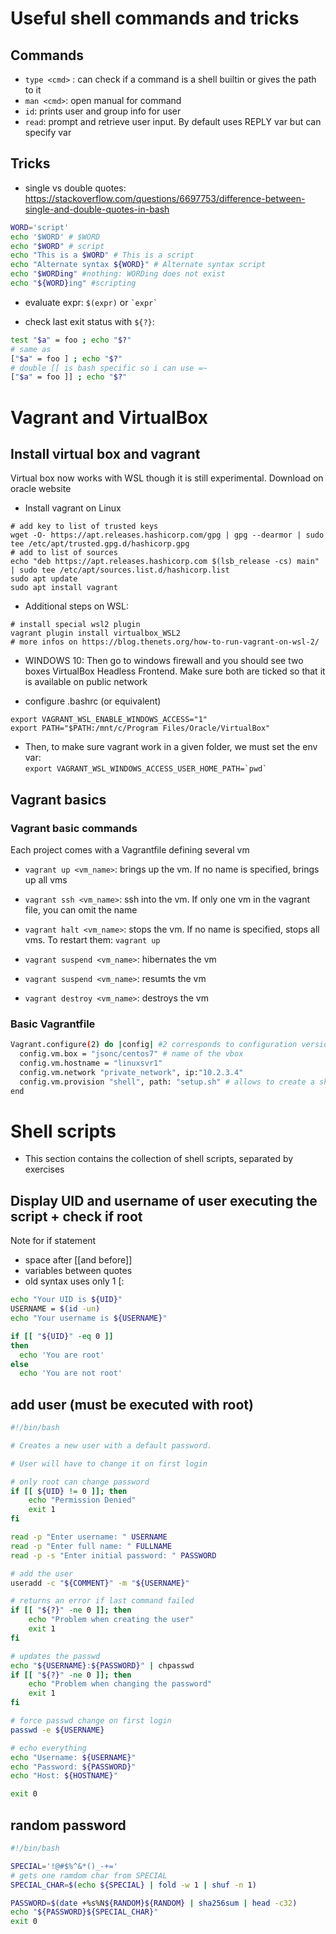 # Useful shell commands and tricks

## Commands

- `type <cmd>` : can check if a command is a shell builtin or gives the path to it
- `man <cmd>`: open manual for command
- `id`: prints user and group info for user
- `read`: prompt and retrieve user input. By default uses REPLY var but can specify var

## Tricks

- single vs double quotes: https://stackoverflow.com/questions/6697753/difference-between-single-and-double-quotes-in-bash

```bash
WORD='script'
echo '$WORD' # $WORD
echo "$WORD" # script
echo "This is a $WORD" # This is a script
echo "Alternate syntax ${WORD}" # Alternate syntax script
echo "$WORDing" #nothing: WORDing does not exist
echo "${WORD}ing" #scripting
```

- evaluate expr: `$(expr)` or `` `expr`  ``

- check last exit status with `${?}`:

```bash
test "$a" = foo ; echo "$?"
# same as
["$a" = foo ] ; echo "$?"
# double [[ is bash specific so i can use =~
["$a" = foo ]] ; echo "$?"
```

# Vagrant and VirtualBox

## Install virtual box and vagrant

Virtual box now works with WSL though it is still experimental.
Download on oracle website

- Install vagrant on Linux

```shell
# add key to list of trusted keys
wget -O- https://apt.releases.hashicorp.com/gpg | gpg --dearmor | sudo tee /etc/apt/trusted.gpg.d/hashicorp.gpg
# add to list of sources
echo "deb https://apt.releases.hashicorp.com $(lsb_release -cs) main" | sudo tee /etc/apt/sources.list.d/hashicorp.list
sudo apt update
sudo apt install vagrant
```

- Additional steps on WSL:

```shell
# install special wsl2 plugin
vagrant plugin install virtualbox_WSL2
# more infos on https://blog.thenets.org/how-to-run-vagrant-on-wsl-2/
```

- WINDOWS 10: Then go to windows firewall and you should see two boxes VirtualBox Headless Frontend.
  Make sure both are ticked so that it is available on public network

- configure .bashrc (or equivalent)

```shell
export VAGRANT_WSL_ENABLE_WINDOWS_ACCESS="1"
export PATH="$PATH:/mnt/c/Program Files/Oracle/VirtualBox"
```

- Then, to make sure vagrant work in a given folder, we must set the env var:  
  `` export VAGRANT_WSL_WINDOWS_ACCESS_USER_HOME_PATH=`pwd` ``

## Vagrant basics

### Vagrant basic commands

Each project comes with a Vagrantfile defining several vm

- `vagrant up <vm_name>`: brings up the vm. If no name is specified, brings up all vms
- `vagrant ssh <vm_name>`: ssh into the vm. If only one vm in the vagrant file, you can omit the name
- `vagrant halt <vm_name>`: stops the vm. If no name is specified, stops all vms. To restart them: `vagrant up`

- `vagrant suspend <vm_name>`: hibernates the vm
- `vagrant suspend <vm_name>`: resumts the vm

- `vagrant destroy <vm_name>`: destroys the vm

### Basic Vagrantfile

```bash
Vagrant.configure(2) do |config| #2 corresponds to configuration version
  config.vm.box = "jsonc/centos7" # name of the vbox
  config.vm.hostname = "linuxsvr1"
  config.vm.network "private_network", ip:"10.2.3.4"
  config.vm.provision "shell", path: "setup.sh" # allows to create a shell script to configure system the first time vagrant up is executed
end
```

# Shell scripts

- This section contains the collection of shell scripts, separated by exercises

## Display UID and username of user executing the script + check if root

Note for if statement

- space after [[and before]]
- variables between quotes
- old syntax uses only 1 [:

```bash
echo "Your UID is ${UID}"
USERNAME = $(id -un)
echo "Your username is ${USERNAME}"

if [[ "${UID}" -eq 0 ]]
then
  echo 'You are root'
else
  echo 'You are not root'
```

## add user (must be executed with root)

```bash
#!/bin/bash

# Creates a new user with a default password.

# User will have to change it on first login

# only root can change password
if [[ ${UID} != 0 ]]; then
	echo "Permission Denied"
	exit 1
fi

read -p "Enter username: " USERNAME
read -p "Enter full name: " FULLNAME
read -p -s "Enter initial password: " PASSWORD

# add the user
useradd -c "${COMMENT}" -m "${USERNAME}"

# returns an error if last command failed
if [[ "${?}" -ne 0 ]]; then
	echo "Problem when creating the user"
	exit 1
fi

# updates the passwd
echo "${USERNAME}:${PASSWORD}" | chpasswd
if [[ "${?}" -ne 0 ]]; then
	echo "Problem when changing the password"
	exit 1
fi

# force passwd change on first login
passwd -e ${USERNAME}

# echo everything
echo "Username: ${USERNAME}"
echo "Password: ${PASSWORD}"
echo "Host: ${HOSTNAME}"

exit 0
```

## random password
```bash
#!/bin/bash

SPECIAL='!@#$%^&*()_-+='
# gets one ramdom char from SPECIAL
SPECIAL_CHAR=$(echo ${SPECIAL} | fold -w 1 | shuf -n 1)

PASSWORD=$(date +%s%N${RANDOM}${RANDOM} | sha256sum | head -c32)
echo "${PASSWORD}${SPECIAL_CHAR}"
exit 0
```

